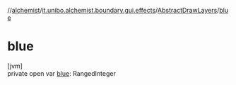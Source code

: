 //[alchemist](../../../index.md)/[it.unibo.alchemist.boundary.gui.effects](../index.md)/[AbstractDrawLayers](index.md)/[blue](blue.md)

# blue

[jvm]\
private open var [blue](blue.md): RangedInteger
